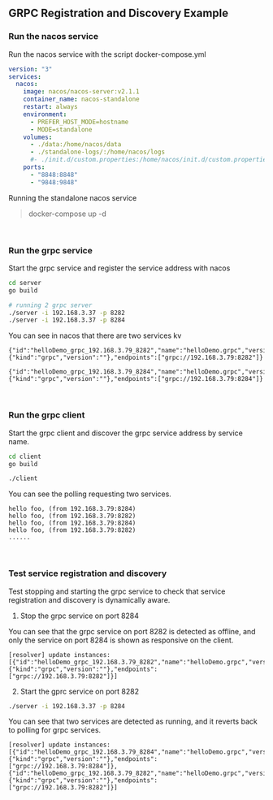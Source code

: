 ## GRPC Registration and Discovery Example

### Run the nacos service

Run the nacos service with the script docker-compose.yml

```yaml
version: "3"
services:
  nacos:
    image: nacos/nacos-server:v2.1.1
    container_name: nacos-standalone
    restart: always
    environment:
      - PREFER_HOST_MODE=hostname
      - MODE=standalone
    volumes:
      - ./data:/home/nacos/data
      - ./standalone-logs/:/home/nacos/logs
      #- ./init.d/custom.properties:/home/nacos/init.d/custom.properties
    ports:
      - "8848:8848"
      - "9848:9848"
```

Running the standalone nacos service

> docker-compose up -d

<br>

### Run the grpc service

Start the grpc service and register the service address with nacos

```bash
cd server
go build

# running 2 grpc server
./server -i 192.168.3.37 -p 8282
./server -i 192.168.3.37 -p 8284
```

You can see in nacos that there are two services kv

```
{"id":"helloDemo_grpc_192.168.3.79_8282","name":"helloDemo.grpc","version":"","metadata":{"kind":"grpc","version":""},"endpoints":["grpc://192.168.3.79:8282"]}

{"id":"helloDemo_grpc_192.168.3.79_8284","name":"helloDemo.grpc","version":"","metadata":{"kind":"grpc","version":""},"endpoints":["grpc://192.168.3.79:8284"]}
```

<br>

### Run the grpc client

Start the grpc client and discover the grpc service address by service name.

```bash
cd client
go build

./client
```

You can see the polling requesting two services.

```
hello foo, (from 192.168.3.79:8284)
hello foo, (from 192.168.3.79:8282)
hello foo, (from 192.168.3.79:8284)
hello foo, (from 192.168.3.79:8282)
......
```

<br>

### Test service registration and discovery

Test stopping and starting the grpc service to check that service registration and discovery is dynamically aware.

1. Stop the grpc service on port 8284

You can see that the grpc service on port 8282 is detected as offline, and only the service on port 8284 is shown as responsive on the client.

```
[resolver] update instances:  [{"id":"helloDemo_grpc_192.168.3.79_8282","name":"helloDemo.grpc","version":"","metadata":{"kind":"grpc","version":""},"endpoints":["grpc://192.168.3.79:8282"]}]
```

2. Start the gprc service on port 8282

```bash
./server -i 192.168.3.37 -p 8284
```

You can see that two services are detected as running, and it reverts back to polling for grpc services.

```
[resolver] update instances: [{"id":"helloDemo_grpc_192.168.3.79_8284","name":"helloDemo.grpc","version":"","metadata":{"kind":"grpc","version":""},"endpoints":["grpc://192.168.3.79:8284"]},{"id":"helloDemo_grpc_192.168.3.79_8282","name":"helloDemo.grpc","version":"","metadata":{"kind":"grpc","version":""},"endpoints":["grpc://192.168.3.79:8282"]}]
```
